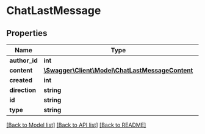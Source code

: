 # ChatLastMessage

## Properties
Name | Type | Description | Notes
------------ | ------------- | ------------- | -------------
**author_id** | **int** |  | [optional] 
**content** | [**\Swagger\Client\Model\ChatLastMessageContent**](ChatLastMessageContent.md) |  | [optional] 
**created** | **int** |  | [optional] 
**direction** | **string** |  | [optional] 
**id** | **string** |  | [optional] 
**type** | **string** |  | [optional] 

[[Back to Model list]](../../README.md#documentation-for-models) [[Back to API list]](../../README.md#documentation-for-api-endpoints) [[Back to README]](../../README.md)

